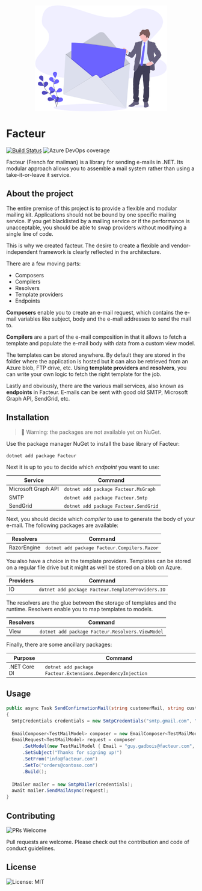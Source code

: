 <p align="center"><img src="assets/letter.svg?raw=true" width="350" alt="Logo"></p>

# Facteur 

[![Build Status](https://dev.azure.com/dimenicsbe/Utilities/_apis/build/status/dimenics.facteur?branchName=master)](https://dev.azure.com/dimenicsbe/Utilities/_build/latest?definitionId=177&branchName=master) ![Azure DevOps coverage](https://img.shields.io/azure-devops/coverage/dimenicsbe/utilities/177)

Facteur (French for mailman) is a library for sending e-mails in .NET. Its modular approach allows you to assemble a mail system rather than using a take-it-or-leave it service.

## About the project

The entire premise of this project is to provide a flexible and modular mailing kit. Applications should not be bound by one specific mailing service. If you get blacklisted by a mailing service or if the performance is unacceptable, you should be able to swap providers without modifying a single line of code. 

This is why we created facteur. The desire to create a flexible and vendor-independent framework is clearly reflected in the architecture.

There are a few moving parts:

- Composers
- Compilers
- Resolvers
- Template providers
- Endpoints

**Composers** enable you to create an e-mail request, which contains the e-mail variables like subject, body and the e-mail addresses to send the mail to.

**Compilers** are a part of the e-mail composition in that it allows to fetch a template and populate the e-mail body with data from a custom view model. 

The templates can be stored anywhere. By default they are stored in the folder where the application is hosted but it can also be retrieved from an Azure blob, FTP drive, etc. Using **template providers** and **resolvers**, you can write your own logic to fetch the right template for the job.

Lastly and obviously, there are the various mail services, also known as **endpoints** in Facteur. E-mails can be sent with good old SMTP, Microsoft Graph API, SendGrid, etc.

## Installation

> 🚧 Warning: the packages are not available yet on NuGet.

Use the package manager NuGet to install the base library of Facteur:

`dotnet add package Facteur`

Next it is up to you to decide which *endpoint* you want to use:

| Service             | Command                               |
| ------------------- | ------------------------------------- |
| Microsoft Graph API | `dotnet add package Facteur.MsGraph`  |
| SMTP                | `dotnet add package Facteur.Smtp`     |
| SendGrid            | `dotnet add package Facteur.SendGrid` |

Next, you should decide which *compiler* to use to generate the body of your e-mail. The following packages are available:

| Resolvers     | Command                              |
| ----------- | ------------------------------------ |
| RazorEngine | `dotnet add package Facteur.Compilers.Razor` |

You also have a choice in the template providers. Templates can be stored on a regular file drive but it might as well be stored on a blob on Azure.

| Providers     | Command                              |
| ----------- | ------------------------------------ |
| IO | `dotnet add package Facteur.TemplateProviders.IO` |

The resolvers are the glue between the storage of templates and the runtime. Resolvers enable you to map templates to models.

| Resolvers     | Command                              |
| ----------- | ------------------------------------ |
| View  | `dotnet add package Facteur.Resolvers.ViewModel` |

Finally, there are some ancillary packages:

| Purpose     | Command                              |
| ----------- | ------------------------------------ |
| .NET Core DI | `dotnet add package Facteur.Extensions.DependencyInjection` |

## Usage

``` csharp
public async Task SendConfirmationMail(string customerMail, string customerName)
{
  SmtpCredentials credentials = new SmtpCredentials("smtp.gmail.com", "587", "false", "true", "myuser@gmail.com", "mypassword");

  EmailComposer<TestMailModel> composer = new EmailComposer<TestMailModel>();
  EmailRequest<TestMailModel> request = composer
      .SetModel(new TestMailModel { Email = "guy.gadbois@facteur.com", Name = "Guy Gadbois" })
      .SetSubject("Thanks for signing up!")
      .SetFrom("info@facteur.com")
      .SetTo("orders@contoso.com")
      .Build();

  IMailer mailer = new SmtpMailer(credentials);
  await mailer.SendMailAsync(request);
}
```

## Contributing

![PRs Welcome](https://img.shields.io/badge/PRs-welcome-brightgreen.svg?style=flat-square)

Pull requests are welcome. Please check out the contribution and code of conduct guidelines.

## License

![License: MIT](https://img.shields.io/badge/License-MIT-blue.svg)
